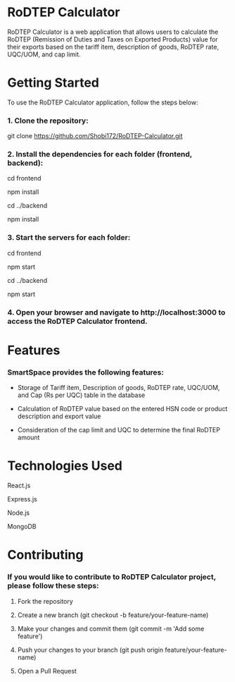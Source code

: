 # RoDTEP Calculator


RoDTEP Calculator is a web application that allows users to calculate the RoDTEP (Remission of Duties and Taxes on Exported Products) value for their exports based on the tariff item, description of goods, RoDTEP rate, UQC/UOM, and cap limit.

# Getting Started

To use the RoDTEP Calculator application, follow the steps below:

### 1. Clone the repository:


git clone https://github.com/Shobi172/RoDTEP-Calculator.git




### 2. Install the dependencies for each folder (frontend, backend):



cd frontend

npm install


cd ../backend

npm install



### 3. Start the servers for each folder:


cd frontend

npm start


cd ../backend

npm start




### 4. Open your browser and navigate to http://localhost:3000 to access the RoDTEP Calculator frontend.


# Features

### SmartSpace provides the following features:


- Storage of Tariff item, Description of goods, RoDTEP rate, UQC/UOM, and Cap (Rs per UQC) table in the database

- Calculation of RoDTEP value based on the entered HSN code or product description and export value

- Consideration of the cap limit and UQC to determine the final RoDTEP amount


# Technologies Used


React.js

Express.js

Node.js 

MongoDB



# Contributing

### If you would like to contribute to RoDTEP Calculator project, please follow these steps:

1. Fork the repository

2. Create a new branch (git checkout -b feature/your-feature-name)

3. Make your changes and commit them (git commit -m 'Add some feature')

4. Push your changes to your branch (git push origin feature/your-feature-name)

5. Open a Pull Request
